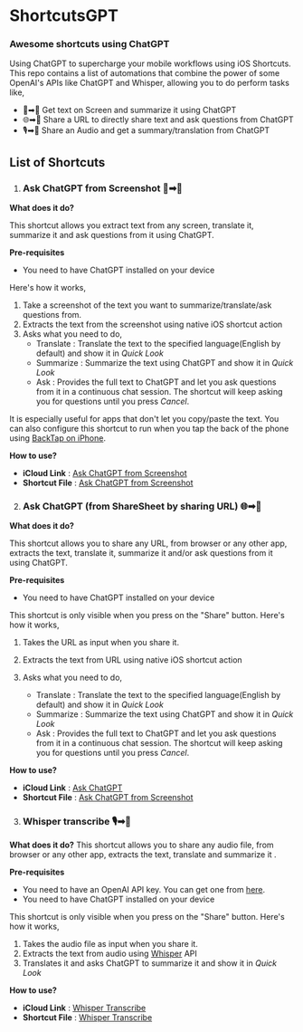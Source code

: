 # ShortcutsGPT
### Awesome shortcuts using ChatGPT
Using ChatGPT to supercharge your mobile workflows using iOS Shortcuts. This repo contains a list of automations that combine the power of some OpenAI's APIs like ChatGPT and Whisper, allowing you to do perform tasks like,
- 📱➡🤖 Get text on Screen and summarize it using ChatGPT 
- 🌐➡🤖 Share a URL to directly share text and ask questions from ChatGPT
- 🎙️➡🤖 Share an Audio and get a summary/translation from ChatGPT

## List of Shortcuts

1. ### Ask ChatGPT from Screenshot 📱➡🤖
**What does it do?**

This shortcut allows you extract text from any screen, translate it, summarize it and ask questions from it using ChatGPT.

**Pre-requisites**
- You need to have ChatGPT installed on your device

Here's how it works,
1. Take a screenshot of the text you want to summarize/translate/ask questions from.
2. Extracts the text from the screenshot using native iOS shortcut action
3. Asks what you need to do,
    - Translate : Translate the text to the specified language(English by default) and show it in *Quick Look*
    - Summarize : Summarize the text using ChatGPT and show it in *Quick Look*
    - Ask : Provides the full text to ChatGPT and let you ask questions from it in a continuous chat session. The shortcut will keep asking you for questions until you press *Cancel*.

It is especially useful for apps that don't let you copy/paste the text. You can also configure this shortcut to run when you tap the back of the phone using [BackTap on iPhone](https://support.apple.com/en-us/HT211781).

**How to use?**
- **iCloud Link** : [Ask ChatGPT from Screenshot](https://www.icloud.com/shortcuts/a0da9bb2b9d34759ac4f518f73409f73)
- **Shortcut File** : [Ask ChatGPT from Screenshot](./shortcuts/Ask%20ChatGPT%20from%20Screenshot.shortcut)

2. ### Ask ChatGPT (from ShareSheet by sharing URL) 🌐➡🤖
**What does it do?**

This shortcut allows you to share any URL, from browser or any other app, extracts the text, translate it, summarize it and/or ask questions from it using ChatGPT.

**Pre-requisites**
- You need to have ChatGPT installed on your device

This shortcut is only visible when you press on the "Share" button. Here's how it works,
1. Takes the URL as input when you share it.
2. Extracts the text from URL using native iOS shortcut action

3. Asks what you need to do,
    - Translate : Translate the text to the specified language(English by default) and show it in *Quick Look*
    - Summarize : Summarize the text using ChatGPT and show it in *Quick Look*
    - Ask : Provides the full text to ChatGPT and let you ask questions from it in a continuous chat session. The shortcut will keep asking you for questions until you press *Cancel*.

**How to use?**
- **iCloud Link** : [Ask ChatGPT](https://www.icloud.com/shortcuts/1592879ceaef4be1ac03629886985abc)
- **Shortcut File** : [Ask ChatGPT from Screenshot](./shortcuts/Ask%20ChatGPT.shortcut)

3. ### Whisper transcribe 🎙️➡🤖
**What does it do?**
This shortcut allows you to share any audio file, from browser or any other app, extracts the text, translate and summarize it .

**Pre-requisites**
- You need to have an OpenAI API key. You can get one from [here](https://beta.openai.com/).
- You need to have ChatGPT installed on your device

This shortcut is only visible when you press on the "Share" button. Here's how it works,
1. Takes the audio file as input when you share it.
2. Extracts the text from audio using [Whisper](https://platform.openai.com/docs/guides/speech-to-text) API
3. Translates it and asks ChatGPT to summarize it and show it in *Quick Look*

**How to use?**
- **iCloud Link** : [Whisper Transcribe](https://www.icloud.com/shortcuts/9c6cf4976bc9475194b896dbcae540a3)
- **Shortcut File** : [Whisper Transcribe](./shortcuts/Whisper%20Transcribe.shortcut)